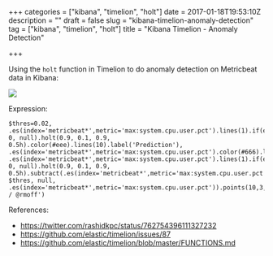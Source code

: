+++
categories = ["kibana", "timelion", "holt"]
date = 2017-01-18T19:53:10Z
description = ""
draft = false
slug = "kibana-timelion-anomaly-detection"
tag = ["kibana", "timelion", "holt"]
title = "Kibana Timelion - Anomaly Detection"

+++

Using the `holt` function in Timelion to do anomaly detection on Metricbeat data in Kibana: 

![](/images/2017/01/holt_-_Timelion_-_Kibana.png)

Expression: 

    $thres=0.02, .es(index='metricbeat*',metric='max:system.cpu.user.pct').lines(1).if(eq, 0, null).holt(0.9, 0.1, 0.9, 0.5h).color(#eee).lines(10).label('Prediction'), .es(index='metricbeat*',metric='max:system.cpu.user.pct').color(#666).lines(1).label(Actual), .es(index='metricbeat*',metric='max:system.cpu.user.pct').lines(1).if(eq, 0, null).holt(0.9, 0.1, 0.9, 0.5h).subtract(.es(index='metricbeat*',metric='max:system.cpu.user.pct')).abs().if(lt, $thres, null, .es(index='metricbeat*',metric='max:system.cpu.user.pct')).points(10,3,0).color(#c66).label('Anomaly').title('max:system.cpu.user.pct / @rmoff')

References:

* https://twitter.com/rashidkpc/status/762754396111327232
* https://github.com/elastic/timelion/issues/87
* https://github.com/elastic/timelion/blob/master/FUNCTIONS.md
